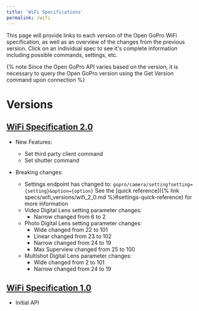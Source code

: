 ```yaml
---
title: 'WiFi Specifications'
permalink: /wifi
---
```


This page will provide links to each version of the Open GoPro WiFi specification, as well
as an overview of the changes from the previous version.
Click on an individual spec to see it's complete information including possible commands, settings, etc.

{% note Since the Open GoPro API varies based on the version, it is necessary to query the Open GoPro version
using the Get Version command upon connection %}

# Versions

## [WiFi Specification 2.0](wifi_versions/wifi_2_0.md)

-   New Features:

    -   Set third party client command
    -   Set shutter command

-   Breaking changes:
    -   Settings endpoint has changed to: `gopro/camera/setting?setting={setting}&option={option}`
        See the [quick reference]({% link specs/wifi_versions/wifi_2_0.md %}#settings-quick-reference) for more information
    -   Video Digital Lens setting parameter changes:
        -   Narrow changed from 6 to 2
    -   Photo Digital Lens setting parameter changes:
        -   Wide changed from 22 to 101
        -   Linear changed from 23 to 102
        -   Narrow changed from 24 to 19
        -   Max Superview changed from 25 to 100
    -   Multishot Digital Lens parameter changes:
        -   Wide changed from 2 to 101
        -   Narrow changed from 24 to 19

## [WiFi Specification 1.0](wifi_versions/wifi_1_0.md)

-   Initial API

